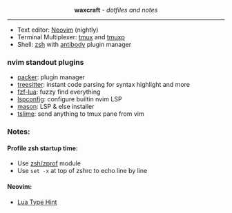 <p align="center"><strong>waxcraft</strong> <em>- dotfiles and notes</em></p>

---

- Text editor: [Neovim](https://neovim.io/) (nightly)
- Terminal Multiplexer: [tmux](https://github.com/tmux/tmux) and [tmuxp](https://github.com/tmux-python/tmuxp)
- Shell: [zsh](https://ohmyz.sh/) with [antibody](https://github.com/getantibody/antibody) plugin manager


### nvim standout plugins

- [packer](https://github.com/wbthomason/packer.nvim): plugin manager
- [treesitter](https://github.com/nvim-treesitter/nvim-treesitter): instant code parsing for syntax highlight and more
- [fzf-lua](https://github.com/ibhagwan/fzf-lua): fuzzy find everything
- [lspconfig](https://github.com/neovim/nvim-lspconfig): configure builtin nvim LSP
- [mason](https://github.com/williamboman/mason.nvim): LSP & else installer
- [tslime](https://github.com/jgdavey/tslime.vim): send anything to tmux pane from vim


### Notes:

#### Profile zsh startup time:

- Use [zsh/zprof](https://stevenvanbael.com/profiling-zsh-startup) module
- Use `set -x` at top of zshrc to echo line by line

#### Neovim:

- [Lua Type Hint](https://github.com/LuaLS/lua-language-server/wiki/Annotations)
